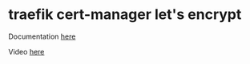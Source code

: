 # traefik cert-manager let's encrypt

Documentation [here](https://docs.technotim.live/posts/kube-traefik-cert-manager-le/)

Video [here](https://www.youtube.com/watch?v=G4CmbYL9UPg)
